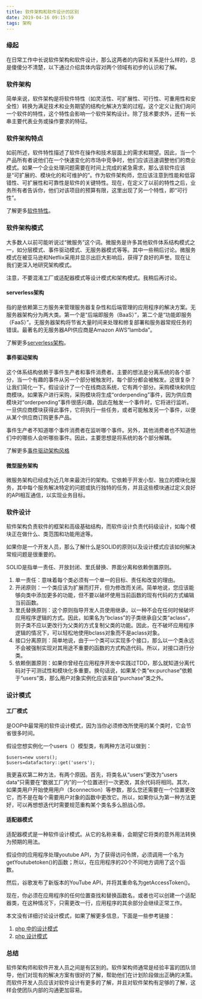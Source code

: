 ```yaml
---
title: 软件架构和软件设计的区别
date: 2019-04-16 09:15:59
tags: 架构
---
```


### 缘起

在日常工作中长说软件架构和软件设计，那么这两者的内容和关系是什么样的，总是傻傻分不清楚，以下通过介绍具体内容对两个领域有初步的认识和了解。

### 软件架构

简单来说，软件架构是将软件特性（如灵活性、可扩展性、可行性、可重用性和安全性）转换为满足技术和业务期望的结构化解决方案的过程。这个定义让我们询问一个软件的特性，这个特性会影响一个软件架构设计。除了技术要求外，还有一长串主要代表业务或操作要求的特征。

### 软件架构特点

如前所述，软件特性描述了软件在操作和技术层面上的需求和期望。因此，当一个产品所有者说他们在一个快速变化的市场中竞争时，他们应该迅速调整他们的商业模式。如果一个企业处理问题需要在时间上完成的紧急需求，那么该软件应该是“可扩展的、模块化的和可维护的”。作为软件架构师，您应该注意到性能和低容错性、可扩展性和可靠性是软件的关键特性。现在，在定义了以前的特性之后，业务所有者告诉你，他们对该项目的预算有限，这里出现了另一个特性，即“可行性”。

了解更多[软件特性](https://en.wikipedia.org/wiki/List_of_system_quality_attributes)。

### 软件架构模式

大多数人以前可能听说过“微服务”这个词。微服务是许多其他软件体系结构模式之一，如分层模式、事件驱动模式、无服务器模式等等。其中一些稍后讨论。微服务模式在被亚马逊和Netflix采用并显示出巨大影响后，获得了良好的声誉。现在让我们更深入地研究架构模式。

注意，不要混淆工厂或适配器模式等设计模式和架构模式。我稍后再讨论。

#### serverless架构

指的是依赖第三方服务来管理服务器复杂性和后端管理的应用程序的解决方案。无服务器架构分为两大类。第一个是“后端即服务（BaaS）”，第二个是“功能即服务（FaaS）”。无服务器架构将节省大量时间来处理和修复部署和服务器常规任务的错误。最著名的无服务器API供应商是Amazon AWS“lambda”。

了解更多[serverless架构](https://aws.amazon.com/serverless/)。

#### 事件驱动架构

这个体系结构依赖于事件生产者和事件消费者。主要的想法是分离系统的各个部分，当一个有趣的事件从另一个部分被触发时，每个部分都会被触发。这很复杂？让我们简化一下。假设设计了一个在线商店系统，它有两个部分。采购模块和供应商模块。如果客户进行采购，采购模块将生成“orderpending”事件，因为供应商模块对“orderpending”事件很感兴趣，因此在触发一个事件时，它将进行监听。一旦供应商模块获得此事件，它将执行一些任务，或者可能触发另一个事件，以便从某个供应商订购更多产品。

事件生产者不知道哪个事件消费者在监听哪个事件。另外，其他消费者也不知道他们中的哪些人会听哪些事件。因此，主要思想是将系统的各个部分解耦。

了解更多[事件驱动架构风格](https://docs.microsoft.com/en-us/azure/architecture/guide/architecture-styles/event-driven)

#### 微型服务架构

微服务架构已经成为近几年来最流行的架构。它依赖于开发小型、独立的模块化服务，其中每个服务解决特定的问题或执行独特的任务，并且这些模块通过定义良好的API相互通信，以实现业务目标。

### 软件设计

软件架构负责软件的框架和高级基础结构，而软件设计负责代码级设计，如每个模块正在做什么、类范围和功能用途等。

如果你是一个开发人员，那么了解什么是SOLID的原则以及设计模式应该如何解决常规问题是很重要的。

SOLID是指单一责任、开放封闭、里氏替换、界面分离和依赖倒置原则。

1. 单一责任：意味着每个类必须有一个单一的目标、责任和改变的理由。
2. 开闭原则：一个类应该为扩展而打开，但为修改而关闭。简单地说，您应该能够向类中添加更多的功能，但不要以破坏使用当前函数的现有代码的方式编辑当前函数。
3. 里氏替换原则：这个原则指导开发人员使用继承，以一种不会在任何时候破坏应用程序逻辑的方式。因此，如果名为“bclass”的子类继承自父类“aclass”，则子类不应以更改行为父类的方式复制父类的功能。因此，在不破坏应用程序逻辑的情况下，可以轻松地使用bclass对象而不是aclass对象。
4. 接口分离原则：简单地说，由于一个类可以实现多个接口，那么以一个类永远不会被强制实现对其用途不重要的函数的方式构造代码。所以，对接口进行分类。
5. 依赖倒置原则：如果你曾经在应用程序开发中实践过TDD，那么就知道分离代码对于可测试性和模块化多重要。换句话说，如果某个类“ex:purchase”依赖于“users”类，那么用户对象实例化应该来自“purchase”类之外。

### 设计模式

#### 工厂模式

是OOP中最常用的软件设计模式，因为当你必须修改所使用的某个类时，它会节省很多时间。

假设您想实例化一个users（）模型类，有两种方法可以做到：

```
$users=new users();
$users=datafactory::get('users');
```

我更喜欢第二种方法，有两个原因。首先，将类名从“users”更改为“users data”只需要在“数据工厂内”的一个位置进行一次更改，其余代码将相同。其次，如果类用户开始使用用户（$connection）等参数，那么您还需要在一个位置更改它，而不是在每个需要用户对象的函数中更改它。所以，如果你认为第一种方法更好，可以再想想迭代时需要规范重构某个类名多么胆战心惊。

#### 适配器模式

适配器模式是一种软件设计模式。从它的名称来看，会期望它将类的意外用法转换为预期的用法。

假设你的应用程序处理youtube API，为了获得访问令牌，必须调用一个名为getYoutubetoken()的函数；所以，在应用程序的20个不同地方调用了这个函数。

然后，谷歌发布了新版本的YouTube API，并将其重命名为getAccessToken()。

现在，你必须在应用程序的任何位置查找和替换函数名，或者也可以创建一个适配器类，在这种情况下，只需更改一行，应用程序的其余部分会继续正常工作。

本文没有详细讨论设计模式，如果了解更多信息，下面是一些参考链接：

1. [php 中的设计模式](https://code.tutsplus.com/series/design-patterns-in-php--cms-747)
2. [php 设计模式](http://www.phptherightway.com/pages/Design-Patterns.html)

### 总结

软件架构师和软件开发人员之间是有区别的。软件架构师通常是经验丰富的团队领导，他们对现有的解决方案有很好的了解，帮助他们在计划阶段做出正确的决策。而软件开发人员应该对软件设计有更多的了解，并且对软件架构有足够的了解，这样会使团队内部的沟通更加容易。